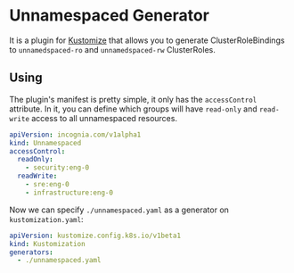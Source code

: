 # Unnamespaced Generator

It is a plugin for [Kustomize](https://github.com/kubernetes-sigs/kustomize) that allows you to generate
ClusterRoleBindings to `unnamedspaced-ro` and `unnamedspaced-rw` ClusterRoles.

## Using

The plugin's manifest is pretty simple, it only has the `accessControl` attribute. In it, you can define which groups
will have `read-only` and `read-write` access to all unnamespaced resources.

```yaml
apiVersion: incognia.com/v1alpha1
kind: Unnamespaced
accessControl:
  readOnly:
    - security:eng-0
  readWrite:
    - sre:eng-0
    - infrastructure:eng-0
```

Now we can specify `./unnamespaced.yaml` as a generator on `kustomization.yaml`:

```yaml
apiVersion: kustomize.config.k8s.io/v1beta1
kind: Kustomization
generators:
  - ./unnamespaced.yaml
```
